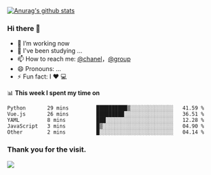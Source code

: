 [![Anurag's github stats](https://github-readme-stats.vercel.app/api?username=bmqy)](https://github.com/anuraghazra/github-readme-stats)
### Hi there 👋
- 🔭 I’m working now
- 🌱 I've been studying ...
- 📫 How to reach me: [@chanel](https://t.me/tcbmqy)，[@group](https://t.me/tgbmqy)
- 😄 Pronouns: ...
- ⚡ Fun fact:  I ❤️ 💻

📊 **This week I spent my time on**
<!--START_SECTION:waka-->
```text
Python       29 mins         ██████████▒░░░░░░░░░░░░░░   41.59 % 
Vue.js       26 mins         █████████░░░░░░░░░░░░░░░░   36.51 % 
YAML         8 mins          ███░░░░░░░░░░░░░░░░░░░░░░   12.28 % 
JavaScript   3 mins          █▒░░░░░░░░░░░░░░░░░░░░░░░   04.90 % 
Other        2 mins          █░░░░░░░░░░░░░░░░░░░░░░░░   04.14 % 
```
<!--END_SECTION:waka-->

### Thank you for the visit.
![](http://profile-counter.glitch.me/bmqy/count.svg)
